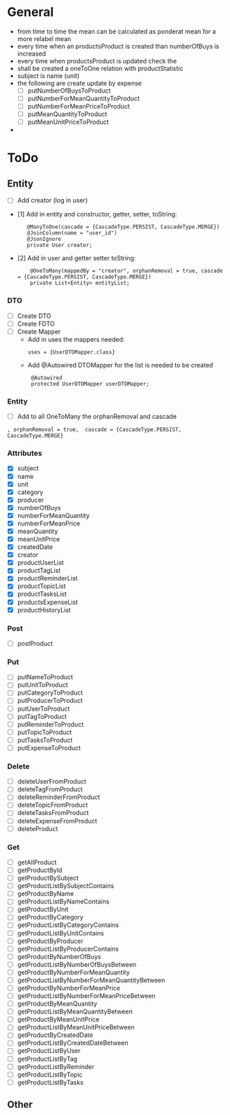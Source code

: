 # General

- from time to time the mean can be calculated as ponderat mean for a more relabel mean
- every time when an productsProduct is created than numberOfBuys is increased
- every time when productsProduct is updated check the
- shall be created a oneToOne relation with productStatistic
- subject is name (unit)
- the following are create update by expense
    - [ ] putNumberOfBuysToProduct
    - [ ] putNumberForMeanQuantityToProduct
    - [ ] putNumberForMeanPriceToProduct
    - [ ] putMeanQuantityToProduct
    - [ ] putMeanUnitPriceToProduct
-

# ToDo

## Entity

- [ ] Add creator (log in user)
- [1] Add in entity and constructor, getter, setter, toString:
   ```
      @ManyToOne(cascade = {CascadeType.PERSIST, CascadeType.MERGE})
      @JoinColumn(name = "user_id")
      @JsonIgnore
      private User creator;
  ```
- [2] Add in user and getter setter toString:
  ```
      @OneToMany(mappedBy = "creator", orphanRemoval = true, cascade = {CascadeType.PERSIST, CascadeType.MERGE})
      private List<Entity> entityList;
  ```

### DTO

- [ ] Create DTO
- [ ] Create FDTO
- [ ] Create Mapper
    - Add in uses the mappers needed:
      ```
      uses = {UserDTOMapper.class}
      ```
    - Add @Autowired DTOMapper for the list is needed to be created
      ```
       @Autowired
       protected UserDTOMapper userDTOMapper;
      ```

### Entity

- [ ] Add to all OneToMany the orphanRemoval and cascade

```
, orphanRemoval = true,  cascade = {CascadeType.PERSIST, CascadeType.MERGE}
```

### Attributes

- [x] subject
- [x] name
- [x] unit
- [x] category
- [x] producer
- [x] numberOfBuys
- [x] numberForMeanQuantity
- [x] numberForMeanPrice
- [x] meanQuantity
- [x] meanUnitPrice
- [x] createdDate
- [x] creator
- [x] productUserList
- [x] productTagList
- [x] productReminderList
- [x] productTopicList
- [x] productTasksList
- [x] productsExpenseList
- [x] productHistoryList

### Post

- [ ] postProduct

### Put

- [ ] putNameToProduct
- [ ] putUnitToProduct
- [ ] putCategoryToProduct
- [ ] putProducerToProduct
- [ ] putUserToProduct
- [ ] putTagToProduct
- [ ] putReminderToProduct
- [ ] putTopicToProduct
- [ ] putTasksToProduct
- [ ] putExpenseToProduct

### Delete

- [ ] deleteUserFromProduct
- [ ] deleteTagFromProduct
- [ ] deleteReminderFromProduct
- [ ] deleteTopicFromProduct
- [ ] deleteTasksFromProduct
- [ ] deleteExpenseFromProduct
- [ ] deleteProduct

### Get

- [ ] getAllProduct
- [ ] getProductById
- [ ] getProductBySubject
- [ ] getProductListBySubjectContains
- [ ] getProductByName
- [ ] getProductListByNameContains
- [ ] getProductByUnit
- [ ] getProductByCategory
- [ ] getProductListByCategoryContains
- [ ] getProductListByUnitContains
- [ ] getProductByProducer
- [ ] getProductListByProducerContains
- [ ] getProductByNumberOfBuys
- [ ] getProductListByNumberOfBuysBetween
- [ ] getProductByNumberForMeanQuantity
- [ ] getProductListByNumberForMeanQuantityBetween
- [ ] getProductByNumberForMeanPrice
- [ ] getProductListByNumberForMeanPriceBetween
- [ ] getProductByMeanQuantity
- [ ] getProductListByMeanQuantityBetween
- [ ] getProductByMeanUnitPrice
- [ ] getProductListByMeanUnitPriceBetween
- [ ] getProductByCreatedDate
- [ ] getProductListByCreatedDateBetween
- [ ] getProductListByUser
- [ ] getProductListByTag
- [ ] getProductListByReminder
- [ ] getProductListByTopic
- [ ] getProductListByTasks

## Other
